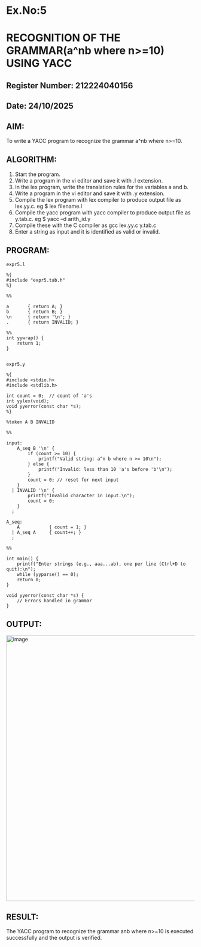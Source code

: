 # Ex.No:5
# RECOGNITION OF THE GRAMMAR(a^nb where n>=10) USING YACC
## Register Number: 212224040156
## Date: 24/10/2025
## AIM:
To write a YACC program to recognize the grammar a^nb where n>=10.
## ALGORITHM:
1.	Start the program.
2.	Write a program in the vi editor and save it with .l extension.
3.	In the lex program, write the translation rules for the variables a and b.
4.	Write a program in the vi editor and save it with .y extension.
5.	Compile the lex program with lex compiler to produce output file as lex.yy.c. eg $ lex filename.l
6.	Compile the yacc program with yacc compiler to produce output file as y.tab.c. eg $ yacc –d arith_id.y
7.	Compile these with the C compiler as gcc lex.yy.c y.tab.c
8.	Enter a string as input and it is identified as valid or invalid.
## PROGRAM:
```
expr5.l

%{
#include "expr5.tab.h"
%}

%%

a       { return A; }
b       { return B; }
\n      { return '\n'; }
.       { return INVALID; }

%%
int yywrap() {
    return 1;
}


expr5.y

%{
#include <stdio.h>
#include <stdlib.h>

int count = 0;  // count of 'a's
int yylex(void);
void yyerror(const char *s);
%}

%token A B INVALID

%%

input:
    A_seq B '\n' {
        if (count >= 10) {
            printf("Valid string: a^n b where n >= 10\n");
        } else {
            printf("Invalid: less than 10 'a's before 'b'\n");
        }
        count = 0; // reset for next input
    }
  | INVALID '\n' {
        printf("Invalid character in input.\n");
        count = 0;
    }
  ;

A_seq:
    A           { count = 1; }
  | A_seq A     { count++; }
  ;

%%

int main() {
    printf("Enter strings (e.g., aaa...ab), one per line (Ctrl+D to quit):\n");
    while (yyparse() == 0);
    return 0;
}

void yyerror(const char *s) {
    // Errors handled in grammar
}

```
## OUTPUT:
<img width="937" height="708" alt="image" src="https://github.com/user-attachments/assets/156d5ecb-5342-48af-aa85-0121a26f1179" />

## RESULT:
The YACC program to recognize the grammar anb where n>=10 is executed successfully and the output is verified.
